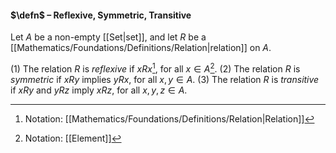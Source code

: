 #### $\defn$ – Reflexive, Symmetric, Transitive
Let $A$ be a non-empty [[Set|set]], and let $R$ be a [[Mathematics/Foundations/Definitions/Relation|relation]] on $A$.

(1) The relation $R$ is *reflexive* if $x R x$[^1], for all $x\in A$[^2].
(2) The relation $R$ is *symmetric* if $x R y$ implies $y R x$, for all $x, y\in A$.
(3) The relation $R$ is *transitive* if $x R y$ and $y R z$ imply $x R z$, for all $x, y, z\in A$.

[^1]: Notation: [[Mathematics/Foundations/Definitions/Relation|Relation]]
[^2]: Notation: [[Element]]